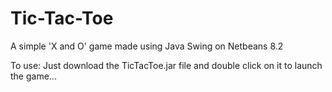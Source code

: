 # Tic-Tac-Toe
A simple 'X and O' game made using Java Swing on Netbeans 8.2


To use:
    Just download the TicTacToe.jar file and double click on it to launch the game...
